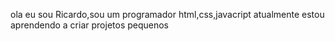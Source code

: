 ola eu sou Ricardo,sou um programador html,css,javacript atualmente estou aprendendo a criar projetos pequenos
